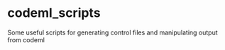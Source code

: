 # codeml_scripts
Some useful scripts for generating control files and manipulating output from codeml

